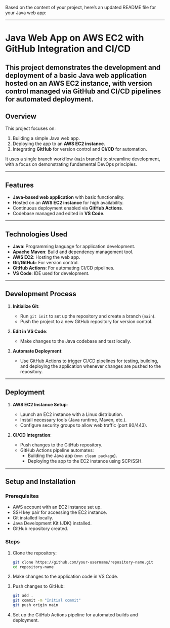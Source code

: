 Based on the content of your project, here’s an updated README file for your Java web app:

---

# Java Web App on AWS EC2 with GitHub Integration and CI/CD

This project demonstrates the development and deployment of a **basic Java web application** hosted on an **AWS EC2 instance**, with version control managed via **GitHub** and CI/CD pipelines for automated deployment.
---

## Overview

This project focuses on:
1. Building a simple Java web app.
2. Deploying the app to an **AWS EC2 instance**.
3. Integrating **GitHub** for version control and **CI/CD** for automation.

It uses a single branch workflow (`main` branch) to streamline development, with a focus on demonstrating fundamental DevOps principles.

---

## Features
- **Java-based web application** with basic functionality.
- Hosted on an **AWS EC2 instance** for high availability.
- Continuous deployment enabled via **GitHub Actions**.
- Codebase managed and edited in **VS Code**.

---

## Technologies Used
- **Java**: Programming language for application development.
- **Apache Maven**: Build and dependency management tool.
- **AWS EC2**: Hosting the web app.
- **Git/GitHub**: For version control.
- **GitHub Actions**: For automating CI/CD pipelines.
- **VS Code**: IDE used for development.

---

## Development Process

1. **Initialize Git**:
   - Run `git init` to set up the repository and create a branch (`main`).
   - Push the project to a new GitHub repository for version control.

2. **Edit in VS Code**:
   - Make changes to the Java codebase and test locally.

3. **Automate Deployment**:
   - Use GitHub Actions to trigger CI/CD pipelines for testing, building, and deploying the application whenever changes are pushed to the repository.

---

## Deployment

1. **AWS EC2 Instance Setup**:
   - Launch an EC2 instance with a Linux distribution.
   - Install necessary tools (Java runtime, Maven, etc.).
   - Configure security groups to allow web traffic (port 80/443).

2. **CI/CD Integration**:
   - Push changes to the GitHub repository.
   - GitHub Actions pipeline automates:
     - Building the Java app (`mvn clean package`).
     - Deploying the app to the EC2 instance using SCP/SSH.

---

## Setup and Installation

### Prerequisites
- AWS account with an EC2 instance set up.
- SSH key pair for accessing the EC2 instance.
- Git installed locally.
- Java Development Kit (JDK) installed.
- GitHub repository created.

### Steps
1. Clone the repository:
   ```bash
   git clone https://github.com/your-username/repository-name.git
   cd repository-name
   ```

2. Make changes to the application code in VS Code.

3. Push changes to GitHub:
   ```bash
   git add .
   git commit -m "Initial commit"
   git push origin main
   ```

4. Set up the GitHub Actions pipeline for automated builds and deployment.
